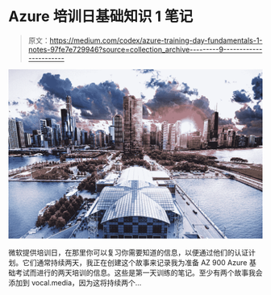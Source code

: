 # Azure 培训日基础知识 1 笔记

> 原文：<https://medium.com/codex/azure-training-day-fundamentals-1-notes-97fe7e729946?source=collection_archive---------9----------------------->

![](img/8b264f4155dae9f51c5db5f1a9ec956c.png)

微软提供培训日，在那里你可以复习你需要知道的信息，以便通过他们的认证计划。它们通常持续两天，我正在创建这个故事来记录我为准备 AZ 900 Azure 基础考试而进行的两天培训的信息。这些是第一天训练的笔记。至少有两个故事我会添加到 vocal.media，因为这将持续两个…